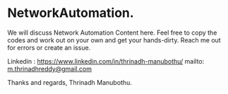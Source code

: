 # NetworkAutomation.
We will discuss Network Automation Content here.
Feel free to copy the codes and work out on your own and get your hands-dirty.
Reach me out for errors or create an issue.

Linkedin : https://www.linkedin.com/in/thrinadh-manubothu/
mailto: m.thrinadhreddy@gmail.com

Thanks and regards,
Thrinadh Manubothu.
